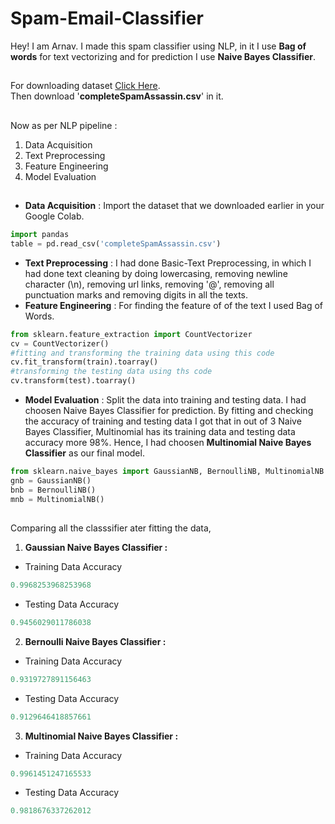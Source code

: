 # Spam-Email-Classifier
Hey! I am Arnav. I made this spam classifier using NLP, in it I use **Bag of words** for text vectorizing and for prediction I use **Naive Bayes Classifier**.  
##
For downloading dataset [Click Here](https://www.kaggle.com/datasets/nitishabharathi/email-spam-dataset?select=completeSpamAssassin.csv). \
Then download '**completeSpamAssassin.csv**' in it.
##
Now as per NLP pipeline :
1. Data Acquisition
2. Text Preprocessing
3. Feature Engineering
4. Model Evaluation
##
* **Data Acquisition** : Import the dataset that we downloaded earlier in your Google Colab.
```python
import pandas
table = pd.read_csv('completeSpamAssassin.csv')
```
* **Text Preprocessing** : I had done Basic-Text Preprocessing, in which I had done text cleaning by doing lowercasing, removing newline character (\n), removing url links, removing '@', removing all punctuation marks and removing digits in all the texts.
* **Feature Engineering** : For finding the feature of of the text I used Bag of Words.
```python
from sklearn.feature_extraction import CountVectorizer
cv = CountVectorizer()
#fitting and transforming the training data using this code
cv.fit_transform(train).toarray()
#transforming the testing data using ths code
cv.transform(test).toarray()
```
* **Model Evaluation** :  Split the data into training and testing data. I had choosen Naive Bayes Classifier for prediction. By fitting and checking the accuracy of training and testing data I got that in out of 3 Naive Bayes Classifier, Multinomial has its training data and testing data accuracy more 98%. Hence, I had choosen **Multinomial Naive Bayes Classifier** as our final model.
```python
from sklearn.naive_bayes import GaussianNB, BernoulliNB, MultinomialNB
gnb = GaussianNB()
bnb = BernoulliNB()
mnb = MultinomialNB()
```
##
Comparing all the classsifier ater fitting the data,
1. **Gaussian Naive Bayes Classifier :**
 * Training Data Accuracy
```python
0.9968253968253968
```
 * Testing Data Accuracy
```python
0.9456029011786038
```
2. **Bernoulli Naive Bayes Classifier :**
 * Training Data Accuracy
```python
0.9319727891156463
```
 * Testing Data Accuracy
```python
0.9129646418857661
```
3. **Multinomial Naive Bayes Classifier :**
 * Training Data Accuracy
```python
0.9961451247165533
```
 * Testing Data Accuracy
```python
0.9818676337262012
```
